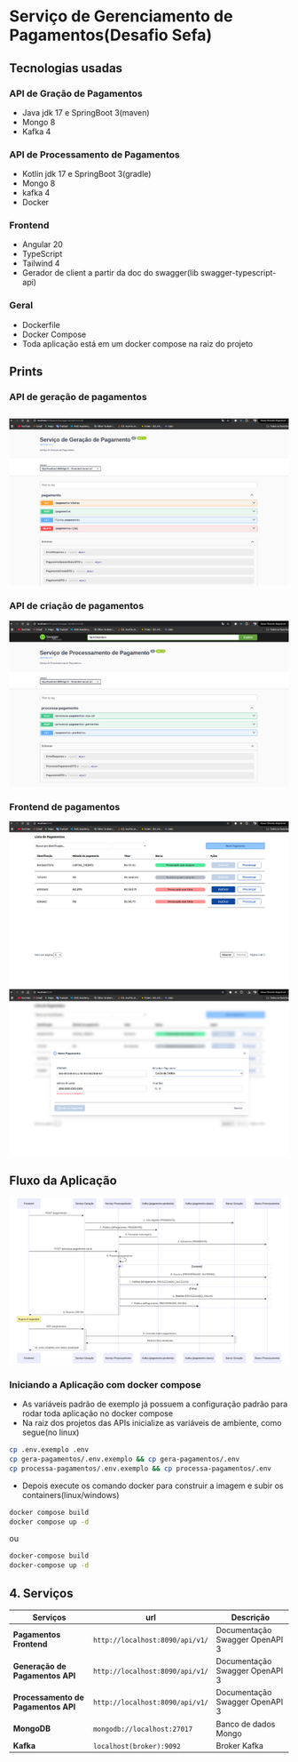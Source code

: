 # Serviço de Gerenciamento de Pagamentos(Desafio Sefa)
## Tecnologias usadas
### API de Gração de Pagamentos
- Java jdk 17 e SpringBoot 3(maven)
- Mongo 8
- Kafka 4
### API de Processamento de Pagamentos
- Kotlin jdk 17 e SpringBoot 3(gradle)
- Mongo 8
- kafka 4
- Docker
### Frontend
- Angular 20
- TypeScript
- Tailwind 4
- Gerador de client a partir da doc do swagger(lib swagger-typescript-api)
### Geral
- Dockerfile
- Docker Compose
- Toda aplicação está em um docker compose na raiz do projeto
## Prints
### API de geração de pagamentos
![gera](./doc/imagens/api-gera-pagamentos.png)
---
### API de criação de pagamentos
![processa](./doc/imagens/api-processa-pagamentos.png)
### Frontend de pagamentos
![front-lista](./doc/imagens/tela-listagem.png)
![front-formulario](./doc/imagens/tela-formulario.png)
## Fluxo da Aplicação
![diagrama de fluxo](./doc/imagens/diagrama-fluxo.png)

### Iniciando a Aplicação com docker compose
- As variáveis padrão de exemplo já possuem a configuração padrão para rodar toda aplicação no docker compose
- Na raiz dos projetos das APIs inicialize as variáveis de ambiente, como segue(no linux)
```bash
cp .env.exemplo .env
cp gera-pagamentos/.env.exemplo && cp gera-pagamentos/.env
cp processa-pagamentos/.env.exemplo && cp processa-pagamentos/.env
```
- Depois execute os comando docker para construir a imagem e subir os containers(linux/windows)
```bash
docker compose build
docker compose up -d
```
ou
```bash
docker-compose build
docker-compose up -d
```

## 4. Serviços

| Serviços               | url                          | Descrição                          |
|-----------------------|-----------------------------------|--------------------------------------|
| **Pagamentos Frontend**    | `http://localhost:8090/api/v1/` | Documentação Swagger OpenAPI 3 |
| **Generação de Pagamentos API**    | `http://localhost:8090/api/v1/` | Documentação Swagger OpenAPI 3              |
| **Processamento de Pagamentos API**    | `http://localhost:8090/api/v1/` | Documentação Swagger OpenAPI 3 |
| **MongoDB**          | `mongodb://localhost:27017`      | Banco de dados Mongo   |
| **Kafka**            | `localhost(broker):9092`         | Broker Kafka                        |